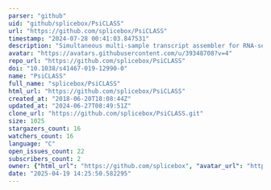 ```yaml
---
parser: "github"
uid: "github/splicebox/PsiCLASS"
url: "https://github.com/splicebox/PsiCLASS"
timestamp: "2024-07-28 00:41:03.847531"
description: "Simultaneous multi-sample transcript assembler for RNA-seq data"
avatar: "https://avatars.githubusercontent.com/u/39348708?v=4"
repo_url: "https://github.com/splicebox/PsiCLASS"
doi: "10.1038/s41467-019-12990-0"
name: "PsiCLASS"
full_name: "splicebox/PsiCLASS"
html_url: "https://github.com/splicebox/PsiCLASS"
created_at: "2018-06-20T18:08:44Z"
updated_at: "2024-06-27T08:49:51Z"
clone_url: "https://github.com/splicebox/PsiCLASS.git"
size: 1025
stargazers_count: 16
watchers_count: 16
language: "C"
open_issues_count: 22
subscribers_count: 2
owner: {"html_url": "https://github.com/splicebox", "avatar_url": "https://avatars.githubusercontent.com/u/39348708?v=4", "login": "splicebox", "type": "User"}
date: "2025-04-19 14:25:50.582295"
---
```

